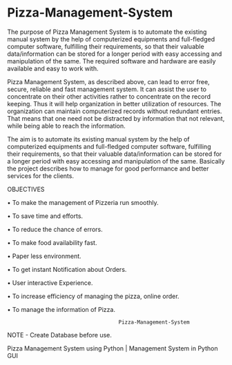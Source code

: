 # Pizza-Management-System

The purpose of Pizza Management System is to automate the existing manual system by the help of computerized equipments and full-fledged computer software, fulfilling their requirements, so that their valuable data/information can be stored for a longer period with easy accessing and manipulation of the same. The required software and hardware are easily available and easy to work with.

Pizza Management System, as described above, can lead to error free, secure, reliable and fast management system. It can assist the user to concentrate on their other activities rather to concentrate on the record keeping. Thus it will help organization in better utilization of resources. The organization can maintain computerized records without redundant entries. That means that one need not be distracted by information that not relevant, while being able to reach the information.

The aim is to automate its existing manual system by the help of computerized equipments and full-fledged computer software, fulfilling their requirements, so that their valuable data/information can be stored for a longer period with easy accessing and manipulation of the same. Basically the project describes how to manage for good performance and better services for the clients.


OBJECTIVES

•	To make the management of Pizzeria run smoothly.

•	To save time and efforts.

•	To reduce the chance of errors.

•	To make food availability fast.

•	Paper less environment.

•	To get instant Notification about Orders.

•	User interactive Experience.

•	To increase efficiency of managing the pizza, online order.

•	To manage the information of Pizza.

										Pizza-Management-System

NOTE - Create Database before use.


Pizza Management System using Python | Management System in Python GUI

